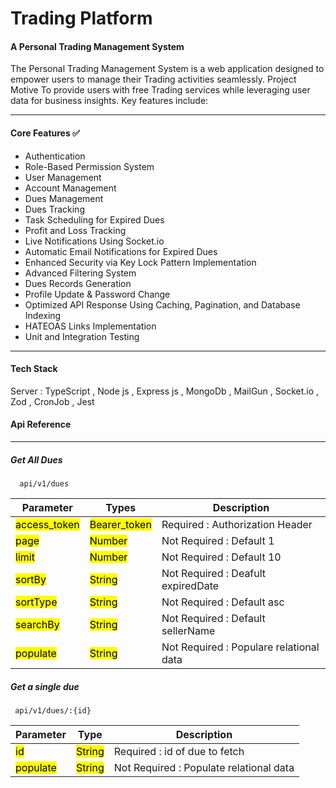 # Trading Platform

#### A Personal Trading Management System

The Personal Trading Management System is a web application designed to empower users to manage their Trading activities seamlessly. 
Project Motive To provide users with free Trading services while leveraging user data for business insights. Key features include:

<hr>

#### Core Features ✅
 + Authentication
 + Role-Based Permission System
 + User Management
 + Account Management
 + Dues Management
 + Dues Tracking
 + Task Scheduling for Expired Dues
 + Profit and Loss Tracking
 + Live Notifications Using Socket.io
 + Automatic Email Notifications for Expired Dues
 + Enhanced Security via Key Lock Pattern Implementation
 + Advanced Filtering System
 + Dues Records Generation
 + Profile Update & Password Change
 + Optimized API Response Using Caching, Pagination, and Database Indexing
 + HATEOAS Links Implementation
 + Unit and Integration Testing

<hr>

#### Tech Stack
Server : TypeScript ,  Node js , Express js , MongoDb , MailGun , Socket.io , Zod , CronJob , Jest

#### Api Reference
---

##### Get All Dues

```
  api/v1/dues
```
| Parameter                   |     Types                        |   Description                           |
| ---                         |      ---                         |   ---                                   |
| <mark> access_token </mark> |  <mark>    Bearer_token </mark>  | Required : Authorization Header         |
| <mark> page        </mark>  |  <mark>  Number       </mark>    | Not Required : Default 1                |
| <mark> limit       </mark>  |  <mark>   Number      </mark>    | Not Required : Default 10               |
| <mark> sortBy      </mark>  |  <mark>    String     </mark>    | Not Required : Deafult expiredDate      |
| <mark> sortType   </mark>   |  <mark>    String     </mark>    | Not Required : Default asc              |
| <mark> searchBy   </mark>   |  <mark>    String     </mark>    | Not Required : Default sellerName       |
| <mark> populate     </mark> |  <mark>    String     </mark>    | Not Required : Populare relational data | 

##### Get a single due 

```
 api/v1/dues/:{id}
```
| Parameter            | Type                | Description                             |
| ---                  | ---                 | ---                                     |
| <mark>id </mark>     | <mark>String</mark> | Required : id of due to fetch           |
| <mark>populate</mark>| <mark>String</mark> | Not Required : Populate relational data |

